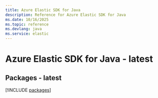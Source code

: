 ```yaml
---
title: Azure Elastic SDK for Java
description: Reference for Azure Elastic SDK for Java
ms.date: 10/16/2025
ms.topic: reference
ms.devlang: java
ms.service: elastic
---
```

# Azure Elastic SDK for Java - latest
## Packages - latest
[!INCLUDE [packages](elastic-index.md)]